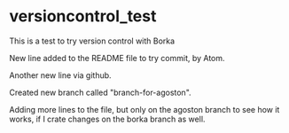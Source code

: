 # versioncontrol_test
This is a test to try version control with Borka

New line added to the README file to try commit, by Atom.

Another new line via github.

Created new branch called "branch-for-agoston".

Adding more lines to the file, but only on the agoston branch to see how it works, if I crate changes on the borka branch as well.
